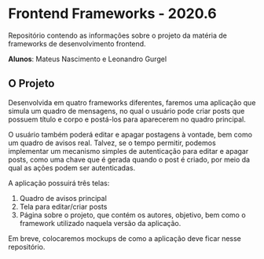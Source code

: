 # Frontend Frameworks - 2020.6

Repositório contendo as informações sobre o projeto da matéria de frameworks de desenvolvimento frontend.

**Alunos**: Mateus Nascimento e Leonandro Gurgel

## O Projeto

Desenvolvida em quatro frameworks diferentes, faremos uma aplicação que simula um quadro de mensagens, no qual o usuário pode criar posts que possuem título e corpo e postá-los para aparecerem no quadro principal.

O usuário também poderá editar e apagar postagens à vontade, bem como um quadro de avisos real. Talvez, se o tempo permitir, podemos implementar um mecanismo simples de autenticação para editar e apagar posts, como uma chave que é gerada quando o post é criado, por meio da qual as ações podem ser autenticadas.

A aplicação possuirá três telas:

1. Quadro de avisos principal
2. Tela para editar/criar posts
3. Página sobre o projeto, que contém
   os autores, objetivo, bem como o framework utilizado naquela versão da aplicação.

Em breve, colocaremos mockups de como a aplicação deve ficar nesse repositório.
